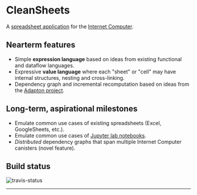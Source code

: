 
CleanSheets
===============================================

A [spreadsheet application](https://en.wikipedia.org/wiki/Spreadsheet) for the [Internet Computer](https://dfinity.org/).


Nearterm features
------------------------
- Simple **expression language** based on ideas from existing functional and dataflow languages.
- Expressive **value language** where each "sheet" or "cell" may have internal structures, nesting and cross-linking.
- Dependency graph and incremental recomputation based on ideas from the [Adapton project](http://adapton.org).

Long-term, aspirational milestones
----------------------------------
- Emulate common use cases of existing spreadsheets (Excel, GoogleSheets, etc.).
- Emulate common use cases of [Jupyter lab notebooks](https://jupyter.org/).
- _Distributed_ dependency graphs that span multiple Internet Computer canisters (novel feature).

Build status
-------------

![travis-status](https://travis-ci.org/matthewhammer/cleansheets.svg?branch=master)



-------------




